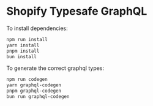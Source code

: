 # Shopify Typesafe GraphQL 

To install dependencies:

```bash
npm run install
yarn install
pnpm install
bun install
```

To generate the correct graphql types:

```bash
npm run codegen
yarn graphql-codegen
pnpm graphql-codegen
bun run graphql-codegen
```

